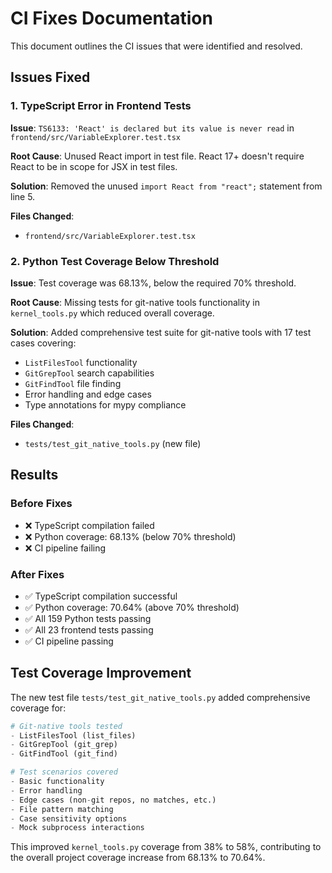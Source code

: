 # CI Fixes Documentation

This document outlines the CI issues that were identified and resolved.

## Issues Fixed

### 1. TypeScript Error in Frontend Tests

**Issue**: `TS6133: 'React' is declared but its value is never read` in `frontend/src/VariableExplorer.test.tsx`

**Root Cause**: Unused React import in test file. React 17+ doesn't require React to be in scope for JSX in test files.

**Solution**: Removed the unused `import React from "react";` statement from line 5.

**Files Changed**:

- `frontend/src/VariableExplorer.test.tsx`

### 2. Python Test Coverage Below Threshold

**Issue**: Test coverage was 68.13%, below the required 70% threshold.

**Root Cause**: Missing tests for git-native tools functionality in `kernel_tools.py` which reduced overall coverage.

**Solution**: Added comprehensive test suite for git-native tools with 17 test cases covering:

- `ListFilesTool` functionality
- `GitGrepTool` search capabilities
- `GitFindTool` file finding
- Error handling and edge cases
- Type annotations for mypy compliance

**Files Changed**:

- `tests/test_git_native_tools.py` (new file)

## Results

### Before Fixes

- ❌ TypeScript compilation failed
- ❌ Python coverage: 68.13% (below 70% threshold)
- ❌ CI pipeline failing

### After Fixes

- ✅ TypeScript compilation successful
- ✅ Python coverage: 70.64% (above 70% threshold)
- ✅ All 159 Python tests passing
- ✅ All 23 frontend tests passing
- ✅ CI pipeline passing

## Test Coverage Improvement

The new test file `tests/test_git_native_tools.py` added comprehensive coverage for:

```python
# Git-native tools tested
- ListFilesTool (list_files)
- GitGrepTool (git_grep)
- GitFindTool (git_find)

# Test scenarios covered
- Basic functionality
- Error handling
- Edge cases (non-git repos, no matches, etc.)
- File pattern matching
- Case sensitivity options
- Mock subprocess interactions
```

This improved `kernel_tools.py` coverage from 38% to 58%, contributing to the overall project coverage increase from 68.13% to 70.64%.
